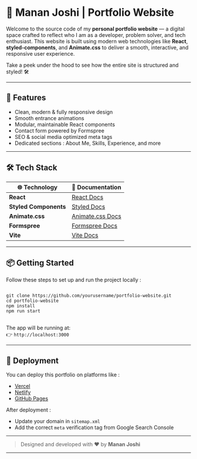 # 🌟 Manan Joshi | Portfolio Website

Welcome to the source code of my **personal portfolio website** — a digital space crafted to reflect who I am as a developer, problem solver, and tech enthusiast. This website is built using modern web technologies like **React**, **styled-components**, and **Animate.css** to deliver a smooth, interactive, and responsive user experience.

Take a peek under the hood to see how the entire site is structured and styled! 🛠️

---

## 🚀 Features

- Clean, modern & fully responsive design
- Smooth entrance animations
- Modular, maintainable React components
- Contact form powered by Formspree
- SEO & social media optimized meta tags
- Dedicated sections : About Me, Skills, Experience, and more

---

## 🛠️ Tech Stack

| 🌐 Technology       | 📖 Documentation                                   |
|---------------------|----------------------------------------------------|
| **React**           | [React Docs](https://react.dev/)                   |
| **Styled Components** | [Styled Docs](https://styled-components.com/)    |
| **Animate.css**     | [Animate.css Docs](https://animate.style/)         |
| **Formspree**       | [Formspree Docs](https://formspree.io/)            |
| **Vite**            | [Vite Docs](https://vitejs.dev/)                   |

---

## 📦 Getting Started

Follow these steps to set up and run the project locally :

<pre>
<code>
git clone https://github.com/yourusername/portfolio-website.git
cd portfolio-website
npm install
npm run start
</code>
</pre>

The app will be running at:  
👉 `http://localhost:3000`

---

## 🚀 Deployment

You can deploy this portfolio on platforms like :

- [Vercel](https://vercel.com/)
- [Netlify](https://netlify.com/)
- [GitHub Pages](https://pages.github.com/)

After deployment :
- Update your domain in `sitemap.xml`
- Add the correct `meta` verification tag from Google Search Console

---

> Designed and developed with ❤️ by **Manan Joshi**

---
